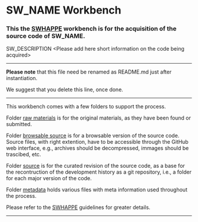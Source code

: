 # SW_NAME Workbench

### This the [SWHAPPE](https://github.com/Unipisa/SWHAPPE) workbench is for the acquisition of the source code of SW_NAME.
SW_DESCRIPTION
\<Please add here short information on the code being acquired\>  

-------------------

**Please note** that this file need be renamed as README.md just after instantiation. 

We suggest that you delete this line, once done.

-------------------

This workbench comes with a few folders to support the process.

Folder [raw materials](./raw_materials) is for the original materials, as they have been found or submitted.

Folder [browsable source](./browsable_source) is for a browsable version of the source code. Source files, with right extention, have to be accessible through the GitHub web interface, e.g., archives should be decompressed, immages should be trascibed, etc.

Folder [source](./source) is for the curated revision of the source code, as a base for the recontruction of the development history as a git repository, i.e., a folder for each major version of the code.

Folder [metadata](/.metadata) holds various files with meta information used throughout the process. 

Please refer to the [SWHAPPE](https://github.com/Unipisa/SWHAPPE) guidelines for greater details. 

-------------------
